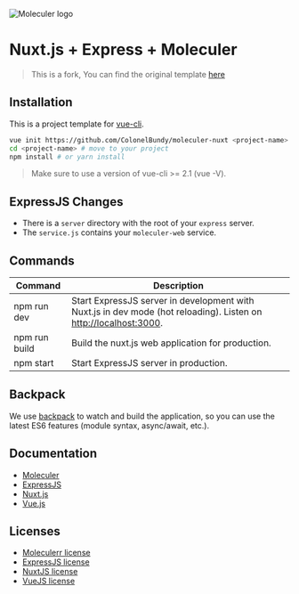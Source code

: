 ![Moleculer logo](https://raw.githubusercontent.com/ice-services/moleculer/HEAD/docs/assets/logo.png)

# Nuxt.js + Express + Moleculer
> This is a fork, You can find the original template [here](https://github.com/nuxt-community/express-template)

## Installation

This is a project template for [vue-cli](https://github.com/vuejs/vue-cli).

```bash
vue init https://github.com/ColonelBundy/moleculer-nuxt <project-name>
cd <project-name> # move to your project
npm install # or yarn install
```

> Make sure to use a version of vue-cli >= 2.1 (vue -V).

## ExpressJS Changes

- There is a  `server` directory with the root of your `express` server.
- The `service.js` contains your `moleculer-web` service.

## Commands

| Command | Description |
|---------|-------------|
| npm run dev | Start ExpressJS server in development with Nuxt.js in dev mode (hot reloading). Listen on [http://localhost:3000](http://localhost:3000). |
| npm run build | Build the nuxt.js web application for production. |
| npm start | Start ExpressJS server in production. |

## Backpack

We use [backpack](https://github.com/palmerhq/backpack) to watch and build the application, so you can use the latest ES6 features (module syntax, async/await, etc.).

## Documentation

- [Moleculer](http://moleculer.services/docs/)
- [ExpressJS](http://expressjs.com/en/guide/routing.html)
- [Nuxt.js](https://nuxtjs.org/guide/)
- [Vue.js](http://vuejs.org/guide/)

## Licenses
- [Moleculerr license](https://github.com/ice-services/moleculer/blob/master/LICENSE)
- [ExpressJS license](https://github.com/expressjs/express/blob/master/LICENSE)
- [NuxtJS license](https://github.com/nuxt/nuxt.js/blob/master/LICENSE.md)
- [VueJS license](https://github.com/vuejs/vue/blob/master/LICENSE)
